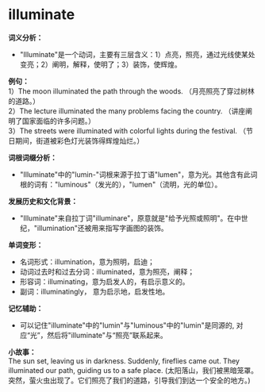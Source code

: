 # illuminate

**词义分析：**

  

*   "Illuminate"是一个动词，主要有三层含义：1）点亮，照亮，通过光线使某处变亮；2）阐明，解释，使明了；3）装饰，使辉煌。

  

**例句：**  
1）The moon illuminated the path through the woods. （月亮照亮了穿过树林的道路。）  
2）The lecture illuminated the many problems facing the country. （讲座阐明了国家面临的许多问题。）  
3）The streets were illuminated with colorful lights during the festival. （节日期间，街道被彩色灯光装饰得辉煌灿烂。）

  

**词根词缀分析：**

  

*   "Illuminate"中的"lumin-"词根来源于拉丁语"lumen"，意为光。其他含有此词根的词有："luminous"（发光的），"lumen"（流明，光的单位）。

  

**发展历史和文化背景：**

  

*   "Illuminate"来自拉丁词"illuminare"，原意就是"给予光照或照明"。在中世纪，"illumination"还被用来指写字画图的装饰。

  

**单词变形：**

  

*   名词形式：illumination，意为照明，启迪；
*   动词过去时和过去分词：illuminated，意为照亮，阐释；
*   形容词：illuminating，意为启发人的，有启示意义的。
*   副词：illuminatingly， 意为启示地，启发性地。

  

**记忆辅助：**

  

*   可以记住"illuminate"中的"lumin"与"luminous"中的"lumin"是同源的, 对应“光”，然后将"illuminate"与“照亮”联系起来。

  

**小故事：**  
The sun set, leaving us in darkness. Suddenly, fireflies came out. They illuminated our path, guiding us to a safe place. (太阳落山，我们被黑暗笼罩。突然，萤火虫出现了。它们照亮了我们的道路，引导我们到达一个安全的地方。)
